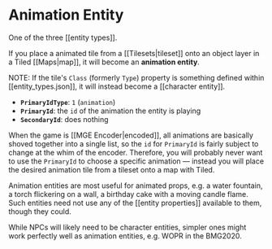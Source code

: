 # Animation Entity

One of the three [[entity types]].

If you place a animated tile from a [[Tilesets|tileset]] onto an object layer in a Tiled [[Maps|map]], it will become an **animation entity**.

NOTE: If the tile's `Class` (formerly `Type`) property is something defined within [[entity_types.json]], it will instead become a [[character entity]].

- **`PrimaryIdType`**: `1` (`animation`)
- **`PrimaryId`**: the `id` of the animation the entity is playing
- **`SecondaryId`**: does nothing

When the game is [[MGE Encoder|encoded]], all animations are basically shoved together into a single list, so the `id` for `PrimaryId` is fairly subject to change at the whim of the encoder. Therefore, you will probably never want to use the `PrimaryId` to choose a specific animation — instead you will place the desired animation tile from a tileset onto a map with Tiled.

Animation entities are most useful for animated props, e.g. a water fountain, a torch flickering on a wall, a birthday cake with a moving candle flame. Such entities need not use any of the [[entity properties]] available to them, though they could.

While NPCs will likely need to be character entities, simpler ones might work perfectly well as animation entities, e.g. WOPR in the BMG2020.
